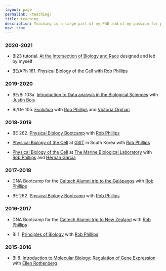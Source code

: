 ```yaml
---
layout: page
permalink: /teaching/
title: teaching
description: Teaching is a large part of my PhD and of my passion for pursuing academia. Here's what I've been involved in since starting grad school
nav: true
---
```


### 2020-2021

- Bi23 tutorial. [At the Intersection of Biology and Race](https://sbeeler.github.io/courses/Bi23) designed and led by myself

- BE/APh 161. [Physical Biology of the Cell](http://www.rpgroup.caltech.edu/aph161/) with [Rob Phillips](http://www.rpgroup.caltech.edu/)

### 2019-2020

- BE/Bi 103a. [Introduction to Data analysis in the Biological Sciences](http://bebi103.caltech.edu.s3-website-us-east-1.amazonaws.com/2019a/index.html) with [Justin Bois](http://bois.caltech.edu/index.html)

- Bi/Ge 105. [Evolution](http://www.rpgroup.caltech.edu/bige105/) with [Rob Phillips](http://www.rpgroup.caltech.edu/) and
[Victoria Orphan](http://orphanlab.caltech.edu/)

### 2018-2019
- BE 262. [Physical Biology Bootcamp](http://www.rpgroup.caltech.edu/be262/)
with [Rob Phillips](http://www.rpgroup.caltech.edu/)

- [Physical Biology of the Cell](https://www.rpgroup.caltech.edu/gist_pboc_2019/) at [GIST](https://www.gist.ac.kr/en/) in South Korea with [Rob Phillips](http://www.rpgroup.caltech.edu/)

- [Physical Biology of the Cell](http://www.rpgroup.caltech.edu/mbl_pboc/) at [The Marine
Biological Laboratory](https://www.mbl.edu/) with [Rob Phillips](http://www.rpgroup.caltech.edu/)
and [Hernan Garcia](https://mcb.berkeley.edu/labs/garcia/)

### 2017-2018
- DNA Bootcamp for the [Caltech Alumni trip to the Galápagos](https://www.alumni.caltech.edu/travel) with [Rob Phillips](http://www.rpgroup.caltech.edu/)

- BE 262. [Physical Biology Bootcamp](http://www.rpgroup.caltech.edu/be262)
with [Rob Phillips](http://www.rpgroup.caltech.edu/)

### 2016-2017
- DNA Bootcamp for the [Caltech Alumni trip to New Zealand](https://www.alumni.caltech.edu/travel) with [Rob Phillips](http://www.rpgroup.caltech.edu/)

- Bi 1. [Principles of Biology](http://bi1.caltech.edu/) with [Rob Phillips](http://www.rpgroup.caltech.edu/)

### 2015-2016
- Bi 8. [Introduction to Molecular Biology: Regulation of Gene Expression ](http://www.its.caltech.edu/~bi8/) with [Ellen Rothenberg](https://www.bbe.caltech.edu/people/ellen-rothenberg)
